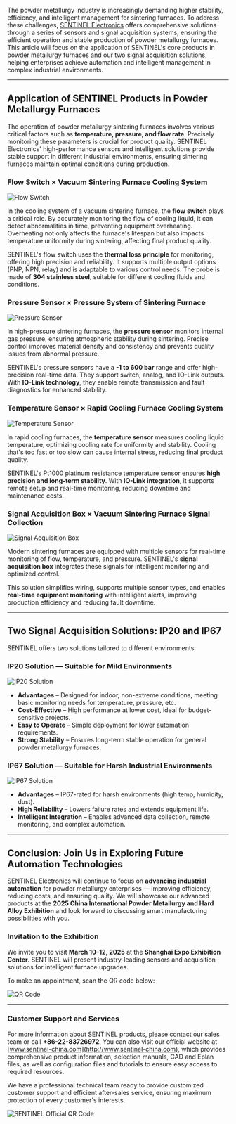 The powder metallurgy industry is increasingly demanding higher stability, efficiency, and intelligent management for sintering furnaces. To address these challenges, [SENTINEL Electronics](https://www.sentinel-china.com/eproduct/Iproduct_100000020781551.html) offers comprehensive solutions through a series of sensors and signal acquisition systems, ensuring the efficient operation and stable production of powder metallurgy furnaces. This article will focus on the application of SENTINEL's core products in powder metallurgy furnaces and our two signal acquisition solutions, helping enterprises achieve automation and intelligent management in complex industrial environments.

---

## Application of SENTINEL Products in Powder Metallurgy Furnaces

The operation of powder metallurgy sintering furnaces involves various critical factors such as **temperature, pressure, and flow rate**. Precisely monitoring these parameters is crucial for product quality. SENTINEL Electronics' high-performance sensors and intelligent solutions provide stable support in different industrial environments, ensuring sintering furnaces maintain optimal conditions during production.

### Flow Switch × Vacuum Sintering Furnace Cooling System

![Flow Switch](http://image.sentinel-china.com/202502271657288.png)

In the cooling system of a vacuum sintering furnace, the **flow switch** plays a critical role. By accurately monitoring the flow of cooling liquid, it can detect abnormalities in time, preventing equipment overheating. Overheating not only affects the furnace's lifespan but also impacts temperature uniformity during sintering, affecting final product quality.

SENTINEL's flow switch uses the **thermal loss principle** for monitoring, offering high precision and reliability. It supports multiple output options (PNP, NPN, relay) and is adaptable to various control needs. The probe is made of **304 stainless steel**, suitable for different cooling fluids and conditions.

### Pressure Sensor × Pressure System of Sintering Furnace

![Pressure Sensor](http://image.sentinel-china.com/202502271657535.png)

In high-pressure sintering furnaces, the **pressure sensor** monitors internal gas pressure, ensuring atmospheric stability during sintering. Precise control improves material density and consistency and prevents quality issues from abnormal pressure.

SENTINEL's pressure sensors have a **-1 to 600 bar** range and offer high-precision real-time data. They support switch, analog, and IO-Link outputs. With **IO-Link technology**, they enable remote transmission and fault diagnostics for enhanced stability.

### Temperature Sensor × Rapid Cooling Furnace Cooling System

![Temperature Sensor](http://image.sentinel-china.com/202502271657636.png)

In rapid cooling furnaces, the **temperature sensor** measures cooling liquid temperature, optimizing cooling rate for uniformity and stability. Cooling that's too fast or too slow can cause internal stress, reducing final product quality.

SENTINEL's Pt1000 platinum resistance temperature sensor ensures **high precision and long-term stability**. With **IO-Link integration**, it supports remote setup and real-time monitoring, reducing downtime and maintenance costs.

### Signal Acquisition Box × Vacuum Sintering Furnace Signal Collection

![Signal Acquisition Box](http://image.sentinel-china.com/202502271657165.png)

Modern sintering furnaces are equipped with multiple sensors for real-time monitoring of flow, temperature, and pressure. SENTINEL's **signal acquisition box** integrates these signals for intelligent monitoring and optimized control.

This solution simplifies wiring, supports multiple sensor types, and enables **real-time equipment monitoring** with intelligent alerts, improving production efficiency and reducing fault downtime.

---

## Two Signal Acquisition Solutions: IP20 and IP67

SENTINEL offers two solutions tailored to different environments:

### IP20 Solution — Suitable for Mild Environments

![IP20 Solution](http://image.sentinel-china.com/202502271658502.png)

- **Advantages** – Designed for indoor, non-extreme conditions, meeting basic monitoring needs for temperature, pressure, etc.  
- **Cost-Effective** – High performance at lower cost, ideal for budget-sensitive projects.  
- **Easy to Operate** – Simple deployment for lower automation requirements.  
- **Strong Stability** – Ensures long-term stable operation for general powder metallurgy furnaces.

### IP67 Solution — Suitable for Harsh Industrial Environments

![IP67 Solution](http://image.sentinel-china.com/202502271658167.png)

- **Advantages** – IP67-rated for harsh environments (high temp, humidity, dust).  
- **High Reliability** – Lowers failure rates and extends equipment life.  
- **Intelligent Integration** – Enables advanced data collection, remote monitoring, and complex automation.

---

## Conclusion: Join Us in Exploring Future Automation Technologies

SENTINEL Electronics will continue to focus on **advancing industrial automation** for powder metallurgy enterprises — improving efficiency, reducing costs, and ensuring quality. We will showcase our advanced products at the **2025 China International Powder Metallurgy and Hard Alloy Exhibition** and look forward to discussing smart manufacturing possibilities with you.

### Invitation to the Exhibition

We invite you to visit **March 10–12, 2025** at the **Shanghai Expo Exhibition Center**. SENTINEL will present industry-leading sensors and acquisition solutions for intelligent furnace upgrades.

To make an appointment, scan the QR code below:

![QR Code](http://image.sentinel-china.com/202502271700012.png)

---

### Customer Support and Services

For more information about SENTINEL products, please contact our sales team or call **+86-22-83726972**. You can also visit our official website at [www.sentinel-china.com](http://www.sentinel-china.com), which provides comprehensive product information, selection manuals, CAD and Eplan files, as well as configuration files and tutorials to ensure easy access to required resources.

We have a professional technical team ready to provide customized customer support and efficient after-sales service, ensuring maximum protection of every customer's interests.

![SENTINEL Official QR Code](https://image.sentinel-china.com/2024-08-24-%E5%AE%98%E6%96%B9%E4%BA%8C%E7%BB%B4%E7%A0%81%E5%90%88%E9%9B%86.png)
